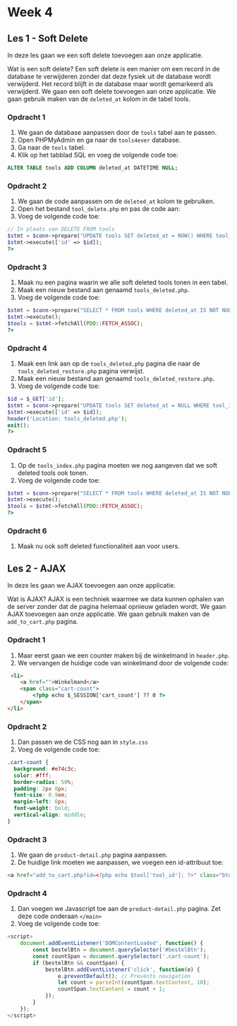 # Week 4


## Les 1 - Soft Delete

In deze les gaan we een soft delete toevoegen aan onze applicatie.

Wat is een soft delete?
Een soft delete is een manier om een record in de database te verwijderen zonder dat deze fysiek uit de database wordt verwijderd.
Het record blijft in de database maar wordt gemarkeerd als verwijderd.
We gaan een soft delete toevoegen aan onze applicatie.
We gaan gebruik maken van de `deleted_at` kolom in de tabel tools.


### Opdracht 1

1. We gaan de database aanpassen door de `tools` tabel aan te passen.
2. Open PHPMyAdmin en ga naar de `tools4ever` database.
3. Ga naar de `tools` tabel.
4. Klik op het tabblad SQL en voeg de volgende code toe:

```sql
ALTER TABLE tools ADD COLUMN deleted_at DATETIME NULL;
```

### Opdracht 2

1. We gaan de code aanpassen om de `deleted_at` kolom te gebruiken.
2. Open het bestand `tool_delete.php` en pas de code aan:
3. Voeg de volgende code toe:

```php
// In plaats van DELETE FROM tools
$stmt = $conn->prepare("UPDATE tools SET deleted_at = NOW() WHERE tool_id = :id");
$stmt->execute(['id' => $id]);
?>
```

### Opdracht 3

1. Maak nu een pagina waarin we alle soft deleted tools tonen in een tabel.
2. Maak een nieuw bestand aan genaamd `tools_deleted.php`.
3. Voeg de volgende code toe:

```php
$stmt = $conn->prepare("SELECT * FROM tools WHERE deleted_at IS NOT NULL");
$stmt->execute();
$tools = $stmt->fetchAll(PDO::FETCH_ASSOC);
?>
```

### Opdracht 4

1. Maak een link aan op de `tools_deleted.php` pagina die naar de `tools_deleted_restore.php` pagina verwijst.
2. Maak een nieuw bestand aan genaamd `tools_deleted_restore.php`.
3. Voeg de volgende code toe:

```php
$id = $_GET['id'];
$stmt = $conn->prepare("UPDATE tools SET deleted_at = NULL WHERE tool_id = :id");
$stmt->execute(['id' => $id]);
header('Location: tools_deleted.php');
exit();
?>
```

### Opdracht 5

1. Op de `tools_index.php` pagina moeten we nog aangeven dat we soft deleted tools ook tonen.
2. Voeg de volgende code toe:

```php
$stmt = $conn->prepare("SELECT * FROM tools WHERE deleted_at IS NOT NULL");
$stmt->execute();
$tools = $stmt->fetchAll(PDO::FETCH_ASSOC);
?>
```



### Opdracht 6

1. Maak nu ook soft deleted functionaliteit aan voor users.


## Les 2 - AJAX

In deze les gaan we AJAX toevoegen aan onze applicatie.

Wat is AJAX?
AJAX is een techniek waarmee we data kunnen ophalen van de server zonder dat de pagina helemaal opnieuw geladen wordt.
We gaan AJAX toevoegen aan onze applicatie.
We gaan gebruik maken van de `add_to_cart.php` pagina.


### Opdracht 1

1. Maar eerst gaan we een counter maken bij de winkelmand in `header.php`.
2. We vervangen de huidige code van winkelmand door de volgende code:
```html
 <li>
    <a href="">Winkelmand</a>
    <span class="cart-count">
        <?php echo $_SESSION['cart_count'] ?? 0 ?>
    </span>
</li>   
```

### Opdracht 2

1. Dan passen we de CSS nog aan in `style.css`
2. Voeg de volgende code toe:

```css
.cart-count {
  background: #e74c3c;
  color: #fff;
  border-radius: 50%;
  padding: 2px 8px;
  font-size: 0.9em;
  margin-left: 6px;
  font-weight: bold;
  vertical-align: middle;
}
```

### Opdracht 3
1. We gaan de `product-detail.php` pagina aanpassen.
2. De huidige link moeten we aanpassen, we voegen een id-attribuut toe:
```html
<a href="add_to_cart.php?id=<?php echo $tool['tool_id']; ?>" class="btn" id="bestelBtn">Bestel</a>
```

### Opdracht 4

1. Dan voegen we Javascript toe aan de `product-detail.php` pagina. Zet deze code onderaan `</main>`
2. Voeg de volgende code toe:

```javascript
<script>
    document.addEventListener('DOMContentLoaded', function() {
        const bestelBtn = document.querySelector('#bestelBtn');
        const countSpan = document.querySelector('.cart-count');
        if (bestelBtn && countSpan) {
            bestelBtn.addEventListener('click', function(e) {
                e.preventDefault(); // Prevents navigation
                let count = parseInt(countSpan.textContent, 10);
                countSpan.textContent = count + 1;
            });
        }
    });
</script>
```



